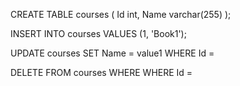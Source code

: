 CREATE TABLE courses (
    Id int,
    Name varchar(255)
);


INSERT INTO courses VALUES (1, 'Book1');

UPDATE courses SET Name = value1 WHERE Id = 

DELETE FROM courses WHERE WHERE Id = 
